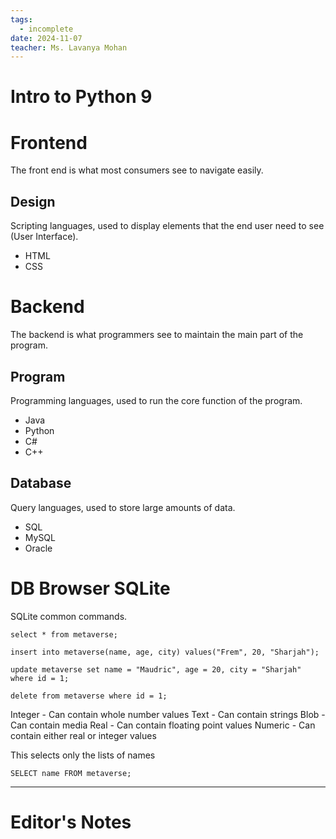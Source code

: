 ```yaml
---
tags:
  - incomplete
date: 2024-11-07
teacher: Ms. Lavanya Mohan
---
```

# Intro to Python 9
# Frontend
The front end is what most consumers see to navigate easily.
## Design
Scripting languages, used to display elements that the end user need to see (User Interface).
- HTML
- CSS
# Backend
The backend is what programmers see to maintain the main part of the program.
## Program
Programming languages, used to run the core function of the program.
- Java
- Python
- C#
- C++
## Database
Query languages, used to store large amounts of data.
- SQL
- MySQL
- Oracle
# DB Browser SQLite
SQLite common commands.
```SQLite
select * from metaverse;

insert into metaverse(name, age, city) values("Frem", 20, "Sharjah");

update metaverse set name = "Maudric", age = 20, city = "Sharjah" where id = 1;

delete from metaverse where id = 1;
```

Integer - Can contain whole number values
Text - Can contain strings
Blob - Can contain media
Real -  Can contain floating point values
Numeric - Can contain either real or integer values

This selects only the lists of names
```SQLite
SELECT name FROM metaverse;
```

----------------------------------------------------------------
# Editor's Notes